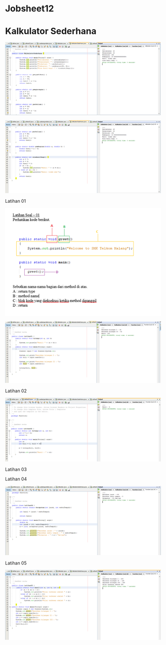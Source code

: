 # Jobsheet12

# Kalkulator Sederhana

![Alt Text](https://github.com/necha28/Jobsheet12/blob/master/kalkulator1.PNG)

![Alt Text](https://github.com/necha28/Jobsheet12/blob/master/kalkulator2.PNG)

Latihan 01

![Alt Text](https://github.com/necha28/Jobsheet12/blob/master/lat01.1.PNG)

![Alt Text](https://github.com/necha28/Jobsheet12/blob/master/lat01.PNG)

Latihan 02

![Alt Text](https://github.com/necha28/Jobsheet12/blob/master/lat02.PNG)

Latihan 03



Latihan 04

![Alt Text](https://github.com/necha28/Jobsheet12/blob/master/lat04.PNG)

Latihan 05

![Alt Text](https://github.com/necha28/Jobsheet12/blob/master/lat05.PNG)
